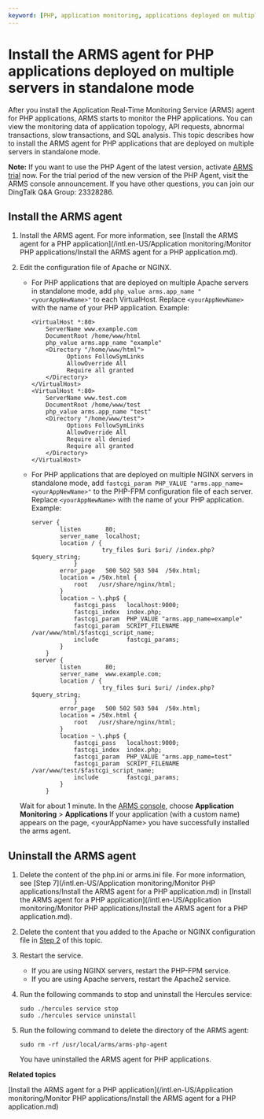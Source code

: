 ```yaml
---
keyword: [PHP, application monitoring, applications deployed on multiple servers in standalone mode]
---
```


# Install the ARMS agent for PHP applications deployed on multiple servers in standalone mode

After you install the Application Real-Time Monitoring Service \(ARMS\) agent for PHP applications, ARMS starts to monitor the PHP applications. You can view the monitoring data of application topology, API requests, abnormal transactions, slow transactions, and SQL analysis. This topic describes how to install the ARMS agent for PHP applications that are deployed on multiple servers in standalone mode.

**Note:** If you want to use the PHP Agent of the latest version, activate [ARMS trial](https://common-buy.aliyun.com/?&commodityCode=arms#/open) now. For the trial period of the new version of the PHP Agent, visit the ARMS console announcement. If you have other questions, you can join our DingTalk Q&A Group: 23328286.

## Install the ARMS agent

1.  Install the ARMS agent. For more information, see [Install the ARMS agent for a PHP application](/intl.en-US/Application monitoring/Monitor PHP applications/Install the ARMS agent for a PHP application.md).

2.  Edit the configuration file of Apache or NGINX.

    -   For PHP applications that are deployed on multiple Apache servers in standalone mode, add `php_value arms.app_name "<yourAppNewName>"` to each VirtualHost. Replace `<yourAppNewName>` with the name of your PHP application. Example:

        ```
        <VirtualHost *:80>
            ServerName www.example.com
            DocumentRoot /home/www/html
            php_value arms.app_name "example"
            <Directory "/home/www/html">
                  Options FollowSymLinks
                  AllowOverride All
                  Require all granted
            </Directory>
        </VirtualHost>
        <VirtualHost *:80>
            ServerName www.test.com
            DocumentRoot /home/www/test
            php_value arms.app_name "test"
            <Directory "/home/www/test">
                  Options FollowSymLinks
                  AllowOverride All
                  Require all denied
                  Require all granted
            </Directory>
        </VirtualHost>
        ```

    -   For PHP applications that are deployed on multiple NGINX servers in standalone mode, add `fastcgi_param PHP_VALUE "arms.app_name=<yourAppNewName>"` to the PHP-FPM configuration file of each server. Replace `<yourAppNewName>` with the name of your PHP application. Example:

        ```
        server {
                listen       80;
                server_name  localhost;
                location / {
                            try_files $uri $uri/ /index.php? $query_string;
                    }
                error_page   500 502 503 504  /50x.html;
                location = /50x.html {
                    root   /usr/share/nginx/html;
                }
                location ~ \.php$ {
                    fastcgi_pass   localhost:9000;
                    fastcgi_index  index.php;
                    fastcgi_param  PHP_VALUE "arms.app_name=example"
                    fastcgi_param  SCRIPT_FILENAME  /var/www/html/$fastcgi_script_name;
                    include        fastcgi_params;
                }
            }
         server {
                listen       80;
                server_name  www.example.com;
                location / {
                            try_files $uri $uri/ /index.php? $query_string;
                    }
                error_page   500 502 503 504  /50x.html;
                location = /50x.html {
                    root   /usr/share/nginx/html;
                }
                location ~ \.php$ {
                    fastcgi_pass   localhost:9000;
                    fastcgi_index  index.php;
                    fastcgi_param  PHP_VALUE "arms.app_name=test"
                    fastcgi_param  SCRIPT_FILENAME  /var/www/test/$fastcgi_script_name;
                    include        fastcgi_params;
                }
            }
        ```

    Wait for about 1 minute. In the [ARMS console](https://arms-intl.console.aliyun.com/), choose **Application Monitoring** \> **Applications** If your application \(with a custom name\) appears on the page, <yourAppName\> you have successfully installed the arms agent.


## Uninstall the ARMS agent

1.  Delete the content of the php.ini or arms.ini file. For more information, see [Step 7](/intl.en-US/Application monitoring/Monitor PHP applications/Install the ARMS agent for a PHP application.md) in [Install the ARMS agent for a PHP application](/intl.en-US/Application monitoring/Monitor PHP applications/Install the ARMS agent for a PHP application.md).

2.  Delete the content that you added to the Apache or NGINX configuration file in [Step 2](#step_iti_ig7_2cd) of this topic.

3.  Restart the service.

    -   If you are using NGINX servers, restart the PHP-FPM service.
    -   If you are using Apache servers, restart the Apache2 service.
4.  Run the following commands to stop and uninstall the Hercules service:

    ```
    sudo ./hercules service stop
    sudo ./hercules service uninstall
    ```

5.  Run the following command to delete the directory of the ARMS agent:

    ```
    sudo rm -rf /usr/local/arms/arms-php-agent
    ```

    You have uninstalled the ARMS agent for PHP applications.


**Related topics**  


[Install the ARMS agent for a PHP application](/intl.en-US/Application monitoring/Monitor PHP applications/Install the ARMS agent for a PHP application.md)

